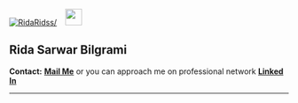 <article class="markdown-body entry-content container-lg f5" itemprop="text">
<p><a href="#"><img src="https://camo.githubusercontent.com/f5147a8f43fcf64cb8a06607f8f2adfb3ba4d2a6a569fe039230af9b696241e2/68747470733a2f2f6b6f6d617265762e636f6d2f67687076632f3f757365726e616d653d487970657274657874417373617373696e30323733" alt="RidaRidss/" style="max-width:100%;"></a>&nbsp;&nbsp;&nbsp;&nbsp;<a href="#"><img src="https://camo.githubusercontent.com/63371d36886ee658f5a97401f393e1ab1684b2fd3de674b8f5efc7d410b2a3d0/68747470733a2f2f6d656469612e67697068792e636f6d2f6d656469612f57556c706c634d704f43456d5447427442572f67697068792e676966" width="30" data-canonical-src="https://media.giphy.com/media/WUlplcMpOCEmTGBtBW/giphy.gif" style="max-width:100%;"></a></p>
<h1>Rida Sarwar Bilgrami</h1>
<strong>Contact:</strong></em> <a href="mailto:rida_rocks12@yahoo.com"><strong>Mail Me</strong></a> or you can approach me on professional network <a href="https://www.linkedin.com/in/rida-bilgrami-05537a6a/" rel="nofollow"><strong>Linked In</strong></a></p>
<hr>
</article>
